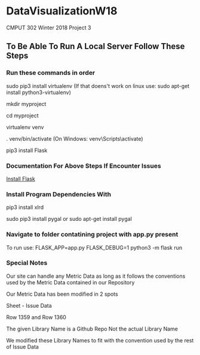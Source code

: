 # DataVisualizationW18
CMPUT 302  Winter 2018 Project 3

## To Be Able To Run A Local Server Follow These Steps
### Run these commands in order
sudo pip3 install virtualenv (If that doens't work on linux use: sudo apt-get install python3-virtualenv)

mkdir myproject

cd myproject

virtualenv venv

. venv/bin/activate (On Windows: venv\Scripts\activate)

pip3 install Flask

### Documentation For Above Steps If Encounter Issues
[Install Flask](http://flask.pocoo.org/docs/0.12/installation/#installation)

### Install Program Dependencies With
pip3 install xlrd

sudo pip3 install pygal or sudo apt-get install pygal

### Navigate to folder contatining project with app.py present

To run use: FLASK_APP=app.py FLASK_DEBUG=1 python3 -m flask run

### Special Notes
Our site can handle any Metric Data as long as it follows the conventions used by the Metric Data contained in our Repository

Our Metric Data has been modified in 2 spots

Sheet - Issue Data

Row 1359 and Row 1360

The given Library Name is a Github Repo Not the actual Library Name

We modified these Library Names to fit with the convention used by the rest of Issue Data
